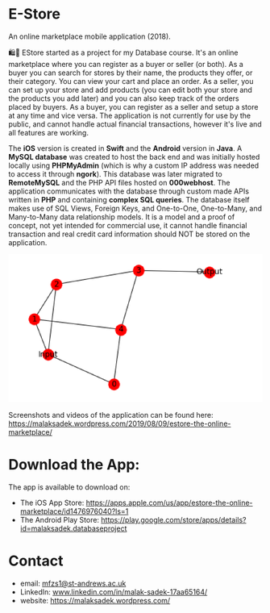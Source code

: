 # E-Store
An online marketplace mobile application (2018).

🛍🛒 EStore started as a project for my Database course. It's an online marketplace where you can register as a buyer or seller (or both). As a buyer you can search for stores by their name, the products they offer, or their category. You can view your cart and place an order. As a seller, you can set up your store and add products (you can edit both your store and the products you add later) and you can also keep track of the orders placed by buyers. As a buyer, you can register as a seller and setup a store at any time and vice versa. The application is not currently for use by the public, and cannot handle actual financial transactions, however it's live and all features are working.

The **iOS** version is created in **Swift** and the **Android** version in **Java**. A **MySQL database** was created to host the back end and was initially hosted locally using **PHPMyAdmin** (which is why a custom IP address was needed to access it through **ngork**). This database was later migrated to **RemoteMySQL** and the PHP API files hosted on **000webhost**. The application communicates with the database through custom made APIs written in **PHP** and containing **complex SQL queries**. The database itself makes use of SQL Views, Foreign Keys, and One-to-One, One-to-Many, and Many-to-Many data relationship models. It is a model and a proof of concept, not yet intended for commercial use, it cannot handle financial transaction and real credit card information should NOT be stored on the application.

![picture alt](https://github.com/MalakSadek/StaticTimingAnalyzer/blob/master/OutputDAG.png "Output Report")

Screenshots and videos of the application can be found here: https://malaksadek.wordpress.com/2019/08/09/estore-the-online-marketplace/

# Download the App:

The app is available to download on:
* The iOS App Store: https://apps.apple.com/us/app/estore-the-online-marketplace/id1476976040?ls=1
* The Android Play Store: https://play.google.com/store/apps/details?id=malaksadek.databaseproject

# Contact

* email: mfzs1@st-andrews.ac.uk
* LinkedIn: www.linkedin.com/in/malak-sadek-17aa65164/
* website: https://malaksadek.wordpress.com/

